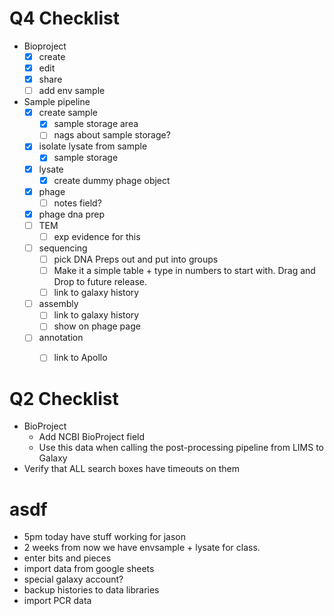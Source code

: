# Q4 Checklist
- Bioproject
	- [x] create
	- [x] edit
	- [x] share
	- [ ] add env sample
- Sample pipeline
	- [x] create sample
		- [x] sample storage area
		- [ ] nags about sample storage?
	- [x] isolate lysate from sample
		- [x] sample storage
	- [x] lysate
		- [x] create dummy phage object
	- [x] phage
		- [ ] notes field?
	- [x] phage dna prep
	- [ ] TEM
		- [ ] exp evidence for this
	- [ ] sequencing
		- [ ] pick DNA Preps out and put into groups
		- [ ] Make it a simple table + type in numbers to start with. Drag and Drop to future release.
		- [ ] link to galaxy history
	- [ ] assembly
		- [ ] link to galaxy history
		- [ ] show on phage page
	- [ ] annotation
		- [ ] link to Apollo


# Q2 Checklist

- BioProject
	- Add NCBI BioProject field
	- Use this data when calling the post-processing pipeline from LIMS to Galaxy
- Verify that ALL search boxes have timeouts on them


# asdf

- 5pm today have stuff working for jason
- 2 weeks from now we have envsample + lysate for class.
- enter bits and pieces
- import data from google sheets
- special galaxy account?
- backup histories to data libraries
- import PCR data
